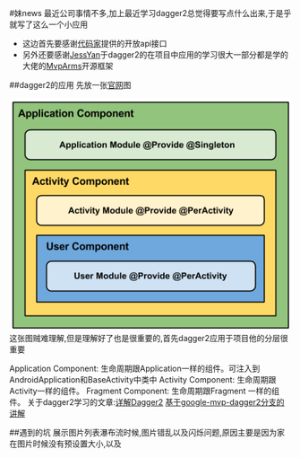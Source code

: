 #妹news
最近公司事情不多,加上最近学习dagger2总觉得要写点什么出来,于是乎就写了这么一个小应用
- 这边首先要感谢[代码家]()提供的开放api接口
- 另外还要感谢[JessYan](https://github.com/JessYanCoding)于dagger2的在项目中应用的学习很大一部分都是学的大佬的[MvpArms](https://github.com/JessYanCoding/MVPArms)开源框架

##dagger2的应用
先放一张[官网](https://google.github.io/dagger/)图

![Alt text](./1431999102454673.png)
这张图贼难理解,但是理解好了也是很重要的,首先dagger2应用于项目他的分层很重要

Application Component: 生命周期跟Application一样的组件。可注入到AndroidApplication和BaseActivity中类中
Activity Component: 生命周期跟Activity一样的组件。
Fragment Component: 生命周期跟Fragment 一样的组件。
关于dagger2学习的文章:[详解Dagger2](http://www.jcodecraeer.com/a/anzhuokaifa/androidkaifa/2015/0519/2892.html)
[基于google-mvp-dagger2分支的讲解](http://www.jianshu.com/p/01d3c014b0b1)

##遇到的坑
展示图片列表瀑布流时候,图片错乱以及闪烁问题,原因主要是因为家在图片时候没有预设置大小,以及

